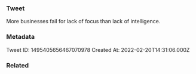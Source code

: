 ### Tweet
More businesses fail for lack of focus than lack of intelligence.

### Metadata
Tweet ID: 1495405656467070978
Created At: 2022-02-20T14:31:06.000Z

### Related


